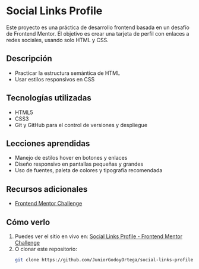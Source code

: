 # Social Links Profile

Este proyecto es una práctica de desarrollo frontend basada en un desafío de Frontend Mentor. El objetivo es crear una tarjeta de perfil con enlaces a redes sociales, usando solo HTML y CSS.

## Descripción
- Practicar la estructura semántica de HTML
- Usar estilos responsivos en CSS

## Tecnologías utilizadas
- HTML5
- CSS3
- Git y GitHub para el control de versiones y despliegue

## Lecciones aprendidas
- Manejo de estilos hover en botones y enlaces
- Diseño responsivo en pantallas pequeñas y grandes
- Uso de fuentes, paleta de colores y tipografía recomendada

## Recursos adicionales
- [Frontend Mentor Challenge](https://www.frontendmentor.io/challenges/social-links-profile-UG32l9m6dQ)

## Cómo verlo
1. Puedes ver el sitio en vivo en: [Social Links Profile - Frontend Mentor Challenge](https://juniorgodoyortega.github.io/social-links-profile/)
2. O clonar este repositorio:
   ```bash
   git clone https://github.com/JuniorGodoyOrtega/social-links-profile.git
